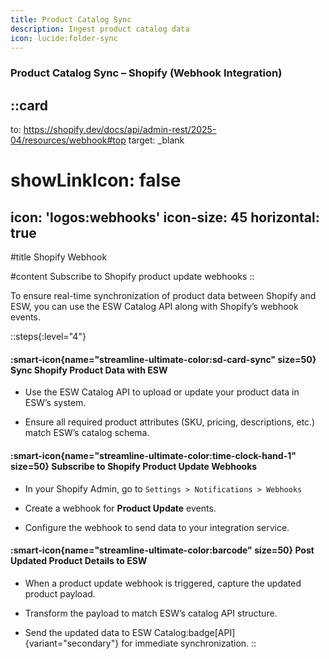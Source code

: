 ```yaml
---
title: Product Catalog Sync
description: Ingest product catalog data
icon: lucide:folder-sync
---
```


### Product Catalog Sync – Shopify (Webhook Integration)

::card
---
to: https://shopify.dev/docs/api/admin-rest/2025-04/resources/webhook#top
target: _blank
# showLinkIcon: false
icon: 'logos:webhooks'
icon-size: 45
horizontal: true
---

#title
Shopify Webhook

#content
Subscribe to Shopify product update webhooks
::

To ensure real-time synchronization of product data between Shopify and ESW, you can use the ESW Catalog API along with Shopify’s webhook events.

::steps{:level="4"}
#### :smart-icon{name="streamline-ultimate-color:sd-card-sync" size=50} Sync Shopify Product Data with ESW

- Use the ESW Catalog API to upload or update your product data in ESW’s system.

- Ensure all required product attributes (SKU, pricing, descriptions, etc.) match ESW’s catalog schema.

#### :smart-icon{name="streamline-ultimate-color:time-clock-hand-1" size=50} Subscribe to Shopify Product Update Webhooks

- In your Shopify Admin, go to `Settings > Notifications > Webhooks`

- Create a webhook for **Product Update** events.

- Configure the webhook to send data to your integration service.

#### :smart-icon{name="streamline-ultimate-color:barcode" size=50} Post Updated Product Details to ESW

- When a product update webhook is triggered, capture the updated product payload.

- Transform the payload to match ESW’s catalog API structure.

- Send the updated data to ESW Catalog:badge[API]{variant="secondary"} for immediate synchronization.
::





         
